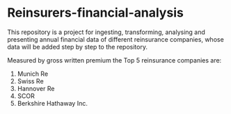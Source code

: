 # Reinsurers-financial-analysis

This repository is a project for ingesting, transforming, analysing and presenting annual financial data of different reinsurance companies, whose data will be added step by step to the repository. 

Measured by gross written premium the Top 5 reinsurance companies are:

1. Munich Re
2. Swiss Re
3. Hannover Re
4. SCOR
5. Berkshire Hathaway Inc.
